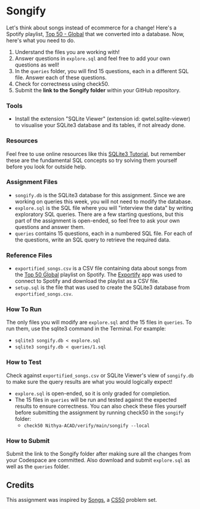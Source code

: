 # Songify
Let's think about songs instead of ecommerce for a change! Here's a Spotify playlist, [Top 50 - Global](https://open.spotify.com/playlist/37i9dQZEVXbMDoHDwVN2tF?si=bceb3d1ad17443a5) that we converted into a database. Now, here's what you need to do.
1. Understand the files you are working with!
2. Answer questions in `explore.sql` and feel free to add your own questions as well!
3. In the `queries` folder, you will find 15 questions, each in a different SQL file. Answer each of these questions.
4. Check for correctness using check50.
5. Submit the **link to the Songify folder** within your GitHub repository.

### Tools
* Install the extension "SQLite Viewer" (extension id: qwtel.sqlite-viewer) to visualise your SQLite3 database and its tables, if not already done.

### Resources
Feel free to use online resources like this [SQLite3 Tutorial](https://www.tutorialspoint.com/sqlite/sqlite_syntax.htm), but remember these are the fundamental SQL concepts so try solving them yourself before you look for outside help.

### Assignment Files
* `songify.db` is the SQLite3 database for this assignment. Since we are working on queries this week, you will not need to modify the database.
* `explore.sql` is the SQL file where you will "interview the data" by writing exploratory SQL queries. There are a few starting questions, but this part of the assignment is open-ended, so feel free to ask your own questions and answer them.
* `queries` contains 15 questions, each in a numbered SQL file. For each of the questions, write an SQL query to retrieve the required data.

### Reference Files
* `exportified_songs.csv` is a CSV file containing data about songs from the [Top 50 Global](https://open.spotify.com/playlist/37i9dQZEVXbMDoHDwVN2tF?si=8270f719f0484044) playlist on Spotify. The [Exportify](https://exportify.net/) app was used to connect to Spotify and download the playlist as a CSV file.
* `setup.sql` is the file that was used to create the SQLite3 database from `exportified_songs.csv`.

### How To Run
The only files you will modify are `explore.sql` and  the 15 files in `queries`. To run them, use the sqlite3 command in the Terminal. For example:
* `sqlite3 songify.db < explore.sql`
* `sqlite3 songify.db < queries/1.sql`

### How to Test
Check against `exportified_songs.csv` or SQLite Viewer's view of `songify.db` to make sure the query results are what you would logically expect! 
* `explore.sql` is open-ended, so it is only graded for completion.
* The 15 files in `queries` will be run and tested against the expected results to ensure correctness. You can also check these files yourself before submitting the assignment by running check50 in the `songify` folder:  
   * `check50 Nithya-ACAD/verify/main/songify --local`

### How to Submit
Submit the link to the Songify folder after making sure all the changes from your Codespace are committed. Also download and submit `explore.sql` as well as the `queries` folder.

## Credits
This assignment was inspired by [Songs](https://cs50.harvard.edu/x/2024/psets/7/songs/), a [CS50](https://www.youtube.com/cs50) problem set.

